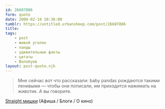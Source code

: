 ```yaml
---
id: 26607886
form: quote
date: 2008-02-18 10:36:00
tumblr: https://untitled.urbansheep.com/post/26607886
title: 
tags:
    - post
    - живой уголок
    - панды
    - удивительные факты
    - цитаты
    - Волобуев
layout: post-quote.njk
---
```


<blockquote>
Мне сейчас вот что рассказали: baby pandas рождаются такими ленивыми — чтобы они пописали, им приходится нажимать на животик. А вы говорите.
</blockquote>

<a href="http://www.afisha.ru/blogcomments/1009/page1/">Straight мишки</a> (Афиша / Блоги / О кино)
